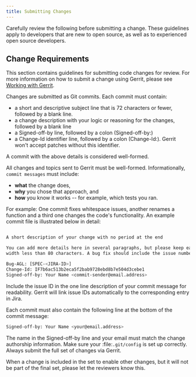 ```yaml
---
title: Submitting Changes
---
```


Carefully review the following before submitting a change. These
guidelines apply to developers that are new to open source, as well as
to experienced open source developers.

## Change Requirements


This section contains guidelines for submitting code changes for review.
For more information on how to submit a change using Gerrit, please see [Working with Gerrit](./3_Working_with_Gerrit.md).

Changes are submitted as Git commits. Each commit must contain:

-  a short and descriptive subject line that is 72 characters or fewer,
   followed by a blank line.
-  a change description with your logic or reasoning for the changes,
   followed by a blank line
-  a Signed-off-by line, followed by a colon (Signed-off-by:)
-  a Change-Id identifier line, followed by a colon (Change-Id:). Gerrit
   won't accept patches without this identifier.

A commit with the above details is considered well-formed.

All changes and topics sent to Gerrit must be well-formed.
Informationally, ``commit messages`` must include:

-  **what** the change does,
-  **why** you chose that approach, and
-  **how** you know it works -- for example, which tests you ran.

For example: One commit fixes whitespace issues, another renames a
function and a third one changes the code's functionality. An example
commit file is illustrated below in detail:

```sh

A short description of your change with no period at the end

You can add more details here in several paragraphs, but please keep each line
width less than 80 characters. A bug fix should include the issue number.

Bug-AGL: [SPEC-<JIRA-ID>]
Change-Id: IF7b6ac513b2eca5f2bab9728ebd8b7e504d3cebe1
Signed-off-by: Your Name <commit-sender@email.address>
```

Include the issue ID in the one line description of your commit message for
readability. Gerrit will link issue IDs automatically to the corresponding
entry in Jira.

Each commit must also contain the following line at the bottom of the commit
message:

```sh
Signed-off-by: Your Name <your@email.address>
```

The name in the Signed-off-by line and your email must match the change
authorship information. Make sure your :file:``.git/config`` is set up
correctly. Always submit the full set of changes via Gerrit.

When a change is included in the set to enable other changes, but it
will not be part of the final set, please let the reviewers know this.

